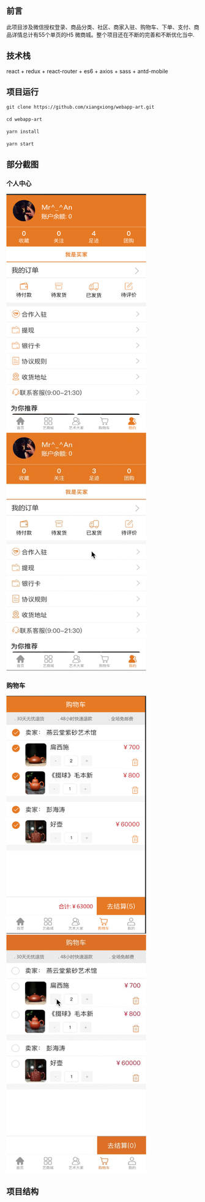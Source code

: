 ## 前言
此项目涉及微信授权登录、商品分类、社区、商家入驻、购物车、下单、支付、商品详情总计有55个单页的H5 微商城。整个项目还在不断的完善和不断优化当中.

## 技术栈
react + redux + react-router + es6 + axios + sass + antd-mobile

## 项目运行
```
git clone https://github.com/xiangxiong/webapp-art.git

cd webapp-art

yarn install

yarn start
```

## 部分截图

### 个人中心

<img src="https://github.com/xiangxiong/webapp-art/blob/master/img/userCenter.png" width="365" height="619"/> <img src="https://github.com/xiangxiong/webapp-art/blob/master/img/userCentergif.gif" width="365" height="619"/>


### 购物车

<img src="https://github.com/xiangxiong/webapp-art/blob/master/img/cart.png" width="365" height="619"/> <img src="https://github.com/xiangxiong/webapp-art/blob/master/img/cart.gif" width="365" height="619"/>

## 项目结构
